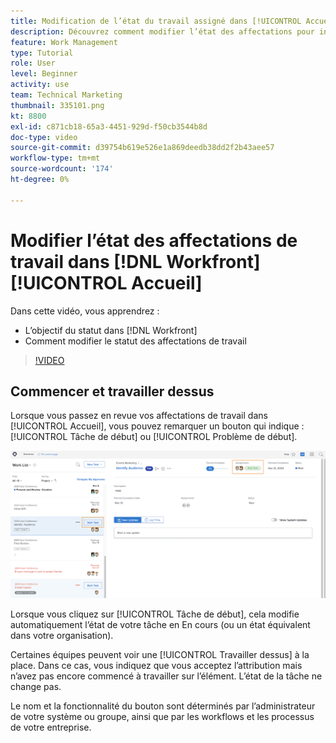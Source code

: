 ```yaml
---
title: Modification de l’état du travail assigné dans [!UICONTROL Accueil]
description: Découvrez comment modifier l’état des affectations pour indiquer que le travail est en cours à partir du [!UICONTROL Accueil] page. Comprendre pourquoi l’état est important dans [!DNL  Workfront].
feature: Work Management
type: Tutorial
role: User
level: Beginner
activity: use
team: Technical Marketing
thumbnail: 335101.png
kt: 8800
exl-id: c871cb18-65a3-4451-929d-f50cb3544b8d
doc-type: video
source-git-commit: d39754b619e526e1a869deedb38dd2f2b43aee57
workflow-type: tm+mt
source-wordcount: '174'
ht-degree: 0%

---
```


# Modifier l’état des affectations de travail dans [!DNL Workfront] [!UICONTROL Accueil]

Dans cette vidéo, vous apprendrez :

* L’objectif du statut dans [!DNL  Workfront]
* Comment modifier le statut des affectations de travail

>[!VIDEO](https://video.tv.adobe.com/v/335101/?quality=12)

## Commencer et travailler dessus

Lorsque vous passez en revue vos affectations de travail dans [!UICONTROL Accueil], vous pouvez remarquer un bouton qui indique : [!UICONTROL Tâche de début] ou [!UICONTROL Problème de début].

![[!DNL Workfront] [!UICONTROL Accueil] page où le bouton indique [!UICONTROL Tâche de début].](assets/worker-fundamentals-1.png)

Lorsque vous cliquez sur [!UICONTROL Tâche de début], cela modifie automatiquement l’état de votre tâche en En cours (ou un état équivalent dans votre organisation).

Certaines équipes peuvent voir une [!UICONTROL Travailler dessus] à la place. Dans ce cas, vous indiquez que vous acceptez l’attribution mais n’avez pas encore commencé à travailler sur l’élément. L’état de la tâche ne change pas.

Le nom et la fonctionnalité du bouton sont déterminés par l’administrateur de votre système ou groupe, ainsi que par les workflows et les processus de votre entreprise.

<!---
learn more URLs
--->
